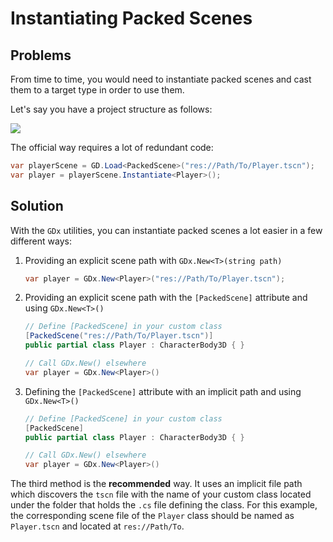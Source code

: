 # Instantiating Packed Scenes

## Problems

From time to time, you would need to instantiate packed scenes and cast them to a target type in order to use them.

Let's say you have a project structure as follows:

![](~/images/ScenePathStructure.png)

The official way requires a lot of redundant code:

```csharp
var playerScene = GD.Load<PackedScene>("res://Path/To/Player.tscn");
var player = playerScene.Instantiate<Player>();
```

## Solution

With the `GDx` utilities, you can instantiate packed scenes a lot easier in a few different ways:

1. Providing an explicit scene path with `GDx.New<T>(string path)`
   ```csharp
   var player = GDx.New<Player>("res://Path/To/Player.tscn");
   ```
2. Providing an explicit scene path with the `[PackedScene]` attribute and using `GDx.New<T>()`

   ```csharp
   // Define [PackedScene] in your custom class
   [PackedScene("res://Path/To/Player.tscn")]
   public partial class Player : CharacterBody3D { }

   // Call GDx.New() elsewhere
   var player = GDx.New<Player>()
   ```

3. Defining the `[PackedScene]` attribute with an implicit path and using `GDx.New<T>()`

   ```csharp
   // Define [PackedScene] in your custom class
   [PackedScene]
   public partial class Player : CharacterBody3D { }

   // Call GDx.New() elsewhere
   var player = GDx.New<Player>()
   ```

The third method is the **recommended** way. It uses an implicit file path which discovers the `tscn` file with the name of your custom class located under the folder that holds the `.cs` file defining the class. For this example, the corresponding scene file of the `Player` class should be named as `Player.tscn` and located at `res://Path/To`.
